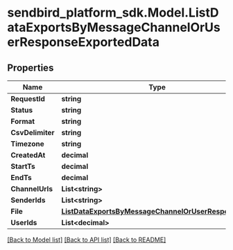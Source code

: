 
# sendbird_platform_sdk.Model.ListDataExportsByMessageChannelOrUserResponseExportedData

## Properties

Name | Type | Description | Notes
------------ | ------------- | ------------- | -------------
**RequestId** | **string** |  | [optional] 
**Status** | **string** |  | [optional] 
**Format** | **string** |  | [optional] 
**CsvDelimiter** | **string** |  | [optional] 
**Timezone** | **string** |  | [optional] 
**CreatedAt** | **decimal** |  | [optional] 
**StartTs** | **decimal** |  | [optional] 
**EndTs** | **decimal** |  | [optional] 
**ChannelUrls** | **List&lt;string&gt;** |  | [optional] 
**SenderIds** | **List&lt;string&gt;** |  | [optional] 
**File** | [**ListDataExportsByMessageChannelOrUserResponseFile**](ListDataExportsByMessageChannelOrUserResponseFile.md) |  | [optional] 
**UserIds** | **List&lt;decimal&gt;** |  | [optional] 

[[Back to Model list]](../README.md#documentation-for-models)
[[Back to API list]](../README.md#documentation-for-api-endpoints)
[[Back to README]](../README.md)

